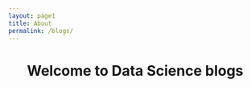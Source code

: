 ```yaml
---
layout: page1
title: About
permalink: /blogs/
---
```

<h1 align="center">Welcome to Data Science blogs</h1>
